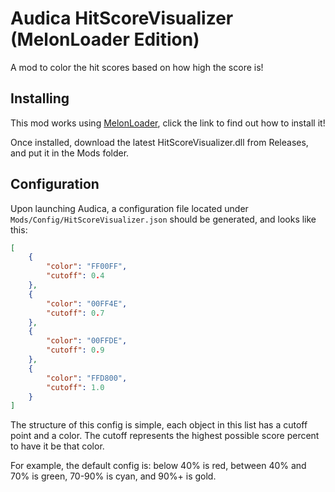 # Audica HitScoreVisualizer (MelonLoader Edition)
A mod to color the hit scores based on how high the score is!

## Installing
This mod works using [MelonLoader](https://melonwiki.xyz/#/README), click the link to find out how to install it!

Once installed, download the latest HitScoreVisualizer.dll from Releases, and put it in the Mods folder.


## Configuration
Upon launching Audica, a configuration file located under `Mods/Config/HitScoreVisualizer.json` should be generated, and looks like this:

```json
[
    {
        "color": "FF00FF",
        "cutoff": 0.4
    },
    {
        "color": "00FF4E",
        "cutoff": 0.7
    },
    {
        "color": "00FFDE",
        "cutoff": 0.9
    },
    {
        "color": "FFD800",
        "cutoff": 1.0
    }
]
```

The structure of this config is simple, each object in this list has a cutoff point and a color. The cutoff represents the highest possible score percent to have it be that color.

For example, the default config is: below 40% is red, between 40% and 70% is green, 70-90% is cyan, and 90%+ is gold.
